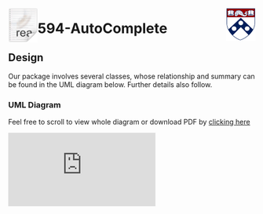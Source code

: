 <img src="https://github.com/shruti0085/594-AutoComplete/blob/master/Media/icon.png" align="left" width="60" hieght="60"> <img src="https://github.com/shruti0085/594-AutoComplete/blob/master/Media/shield-only-RGB-4k.png" width="60" hieght="60" align="right" />


# 594-AutoComplete

## Design
Our package involves several classes, whose relationship and summary can be found in the UML diagram below. Further details also follow.

### UML Diagram 

Feel free to scroll to view whole diagram or download PDF by [clicking here](https://github.com/shruti0085/594-AutoComplete/blob/master/Media/UML_Diagram.pdf)

![BATSMO UML](https://github.com/shruti0085/594-AutoComplete/blob/master/Media/UML_Diagram.pdf)
